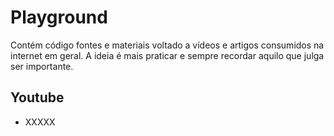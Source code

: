 # Playground
Contém código fontes e materiais voltado a vídeos e artigos consumidos na internet em geral. A ideia é mais praticar e sempre recordar aquilo que julga ser importante.

## Youtube
- XXXXX
